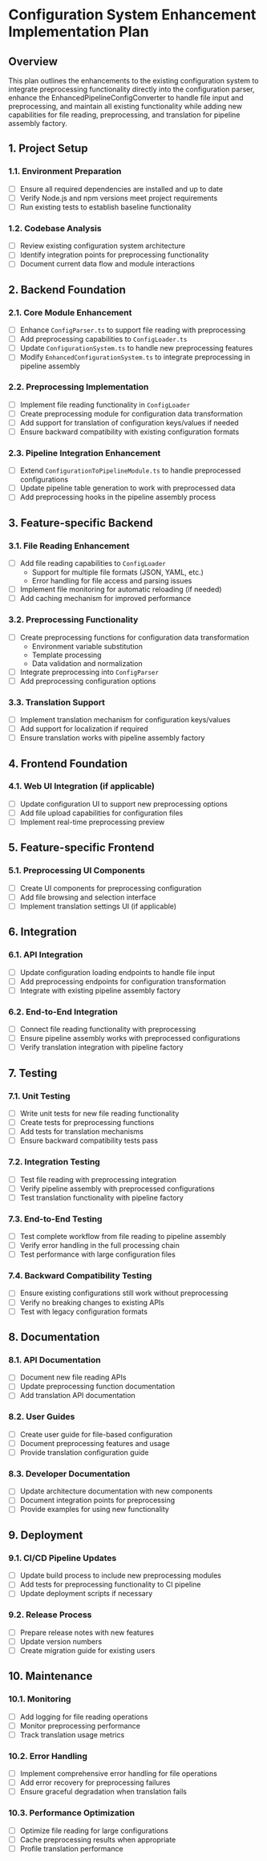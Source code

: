 # Configuration System Enhancement Implementation Plan

## Overview
This plan outlines the enhancements to the existing configuration system to integrate preprocessing functionality directly into the configuration parser, enhance the EnhancedPipelineConfigConverter to handle file input and preprocessing, and maintain all existing functionality while adding new capabilities for file reading, preprocessing, and translation for pipeline assembly factory.

## 1. Project Setup

### 1.1. Environment Preparation
- [ ] Ensure all required dependencies are installed and up to date
- [ ] Verify Node.js and npm versions meet project requirements
- [ ] Run existing tests to establish baseline functionality

### 1.2. Codebase Analysis
- [ ] Review existing configuration system architecture
- [ ] Identify integration points for preprocessing functionality
- [ ] Document current data flow and module interactions

## 2. Backend Foundation

### 2.1. Core Module Enhancement
- [ ] Enhance `ConfigParser.ts` to support file reading with preprocessing
- [ ] Add preprocessing capabilities to `ConfigLoader.ts`
- [ ] Update `ConfigurationSystem.ts` to handle new preprocessing features
- [ ] Modify `EnhancedConfigurationSystem.ts` to integrate preprocessing in pipeline assembly

### 2.2. Preprocessing Implementation
- [ ] Implement file reading functionality in `ConfigLoader`
- [ ] Create preprocessing module for configuration data transformation
- [ ] Add support for translation of configuration keys/values if needed
- [ ] Ensure backward compatibility with existing configuration formats

### 2.3. Pipeline Integration Enhancement
- [ ] Extend `ConfigurationToPipelineModule.ts` to handle preprocessed configurations
- [ ] Update pipeline table generation to work with preprocessed data
- [ ] Add preprocessing hooks in the pipeline assembly process

## 3. Feature-specific Backend

### 3.1. File Reading Enhancement
- [ ] Add file reading capabilities to `ConfigLoader`
  - Support for multiple file formats (JSON, YAML, etc.)
  - Error handling for file access and parsing issues
- [ ] Implement file monitoring for automatic reloading (if needed)
- [ ] Add caching mechanism for improved performance

### 3.2. Preprocessing Functionality
- [ ] Create preprocessing functions for configuration data transformation
  - Environment variable substitution
  - Template processing
  - Data validation and normalization
- [ ] Integrate preprocessing into `ConfigParser`
- [ ] Add preprocessing configuration options

### 3.3. Translation Support
- [ ] Implement translation mechanism for configuration keys/values
- [ ] Add support for localization if required
- [ ] Ensure translation works with pipeline assembly factory

## 4. Frontend Foundation

### 4.1. Web UI Integration (if applicable)
- [ ] Update configuration UI to support new preprocessing options
- [ ] Add file upload capabilities for configuration files
- [ ] Implement real-time preprocessing preview

## 5. Feature-specific Frontend

### 5.1. Preprocessing UI Components
- [ ] Create UI components for preprocessing configuration
- [ ] Add file browsing and selection interface
- [ ] Implement translation settings UI (if applicable)

## 6. Integration

### 6.1. API Integration
- [ ] Update configuration loading endpoints to handle file input
- [ ] Add preprocessing endpoints for configuration transformation
- [ ] Integrate with existing pipeline assembly factory

### 6.2. End-to-End Integration
- [ ] Connect file reading functionality with preprocessing
- [ ] Ensure pipeline assembly works with preprocessed configurations
- [ ] Verify translation integration with pipeline factory

## 7. Testing

### 7.1. Unit Testing
- [ ] Write unit tests for new file reading functionality
- [ ] Create tests for preprocessing functions
- [ ] Add tests for translation mechanisms
- [ ] Ensure backward compatibility tests pass

### 7.2. Integration Testing
- [ ] Test file reading with preprocessing integration
- [ ] Verify pipeline assembly with preprocessed configurations
- [ ] Test translation functionality with pipeline factory

### 7.3. End-to-End Testing
- [ ] Test complete workflow from file reading to pipeline assembly
- [ ] Verify error handling in the full processing chain
- [ ] Test performance with large configuration files

### 7.4. Backward Compatibility Testing
- [ ] Ensure existing configurations still work without preprocessing
- [ ] Verify no breaking changes to existing APIs
- [ ] Test with legacy configuration formats

## 8. Documentation

### 8.1. API Documentation
- [ ] Document new file reading APIs
- [ ] Update preprocessing function documentation
- [ ] Add translation API documentation

### 8.2. User Guides
- [ ] Create user guide for file-based configuration
- [ ] Document preprocessing features and usage
- [ ] Provide translation configuration guide

### 8.3. Developer Documentation
- [ ] Update architecture documentation with new components
- [ ] Document integration points for preprocessing
- [ ] Provide examples for using new functionality

## 9. Deployment

### 9.1. CI/CD Pipeline Updates
- [ ] Update build process to include new preprocessing modules
- [ ] Add tests for preprocessing functionality to CI pipeline
- [ ] Update deployment scripts if necessary

### 9.2. Release Process
- [ ] Prepare release notes with new features
- [ ] Update version numbers
- [ ] Create migration guide for existing users

## 10. Maintenance

### 10.1. Monitoring
- [ ] Add logging for file reading operations
- [ ] Monitor preprocessing performance
- [ ] Track translation usage metrics

### 10.2. Error Handling
- [ ] Implement comprehensive error handling for file operations
- [ ] Add error recovery for preprocessing failures
- [ ] Ensure graceful degradation when translation fails

### 10.3. Performance Optimization
- [ ] Optimize file reading for large configurations
- [ ] Cache preprocessing results when appropriate
- [ ] Profile translation performance